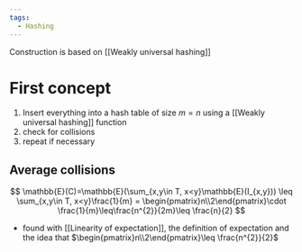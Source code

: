 ```yaml
---
tags:
  - Hashing
---
```

Construction is based on [[Weakly universal hashing]]
# First concept
1. Insert everything into a hash table of size $m=n$ using a [[Weakly universal hashing]] function
2. check for collisions
3. repeat if necessary
## Average collisions
$$
\mathbb{E}(C)=\mathbb{E}(\sum_{x,y\in T, x<y}\mathbb{E}(I_{x,y})) \leq \sum_{x,y\in T, x<y}\frac{1}{m} = \begin{pmatrix}n\\2\end{pmatrix}\cdot \frac{1}{m}\leq\frac{n^{2}}{2m}\leq \frac{n}{2}
$$
- found with [[Linearity of expectation]], the definition of expectation and the idea that $\begin{pmatrix}n\\2\end{pmatrix}\leq \frac{n^{2}}{2}$

